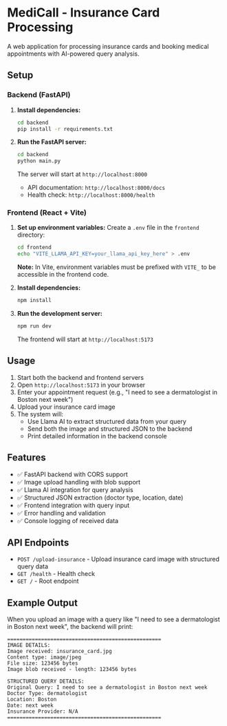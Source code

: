 # MediCall - Insurance Card Processing

A web application for processing insurance cards and booking medical appointments with AI-powered query analysis.

## Setup

### Backend (FastAPI)

1. **Install dependencies:**
   ```bash
   cd backend
   pip install -r requirements.txt
   ```

2. **Run the FastAPI server:**
   ```bash
   cd backend
   python main.py
   ```

   The server will start at `http://localhost:8000`
   - API documentation: `http://localhost:8000/docs`
   - Health check: `http://localhost:8000/health`

### Frontend (React + Vite)

1. **Set up environment variables:**
   Create a `.env` file in the `frontend` directory:
   ```bash
   cd frontend
   echo "VITE_LLAMA_API_KEY=your_llama_api_key_here" > .env
   ```
   
   **Note:** In Vite, environment variables must be prefixed with `VITE_` to be accessible in the frontend code.

2. **Install dependencies:**
   ```bash
   npm install
   ```

3. **Run the development server:**
   ```bash
   npm run dev
   ```

   The frontend will start at `http://localhost:5173`

## Usage

1. Start both the backend and frontend servers
2. Open `http://localhost:5173` in your browser
3. Enter your appointment request (e.g., "I need to see a dermatologist in Boston next week")
4. Upload your insurance card image
5. The system will:
   - Use Llama AI to extract structured data from your query
   - Send both the image and structured JSON to the backend
   - Print detailed information in the backend console

## Features

- ✅ FastAPI backend with CORS support
- ✅ Image upload handling with blob support
- ✅ Llama AI integration for query analysis
- ✅ Structured JSON extraction (doctor type, location, date)
- ✅ Frontend integration with query input
- ✅ Error handling and validation
- ✅ Console logging of received data

## API Endpoints

- `POST /upload-insurance` - Upload insurance card image with structured query data
- `GET /health` - Health check
- `GET /` - Root endpoint

## Example Output

When you upload an image with a query like "I need to see a dermatologist in Boston next week", the backend will print:

```
==================================================
IMAGE DETAILS:
Image received: insurance_card.jpg
Content type: image/jpeg
File size: 123456 bytes
Image blob received - length: 123456 bytes

STRUCTURED QUERY DETAILS:
Original Query: I need to see a dermatologist in Boston next week
Doctor Type: dermatologist
Location: Boston
Date: next week
Insurance Provider: N/A
==================================================
```
